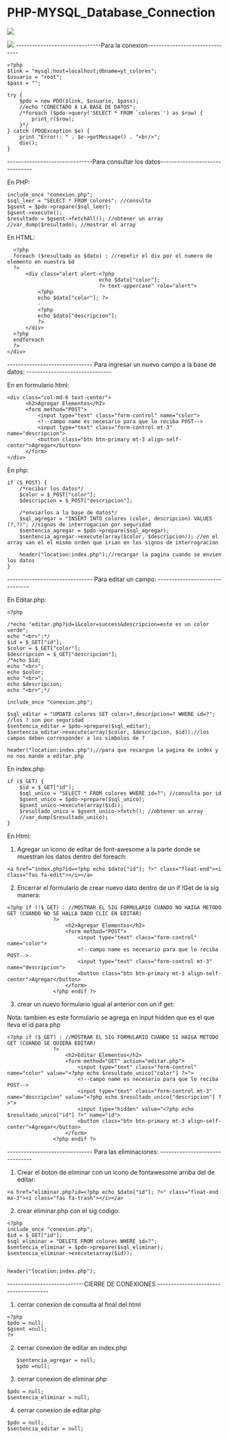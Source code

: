 # PHP-MYSQL_Database_Connection
![](img/demo.png)

![](img/demo2.png)
-------------------------------Para la conexion-------------------------------
```
<?php
$link = "mysql:host=localhost;dbname=yt_colores";
$usuario = "root";
$pass = "";

try {
    $pdo = new PDO($link, $usuario, $pass);
    //echo "CONECTADO A LA BASE DE DATOS";
    /*foreach ($pdo->query('SELECT * FROM `colores`') as $row) {
        print_r($row);
    }*/
} catch (PDOException $e) {
    print "Error!: " . $e->getMessage() . "<br/>";
    die();
}
```

-------------------------------Para consultar los datos-------------------------------

En PHP: 
```
include_once "conexion.php";
$sql_leer = "SELECT * FROM colores"; //consulta
$gsent = $pdo->prepare($sql_leer);
$gsent->execute();
$resultado = $gsent->fetchAll(); //obtener un array 
//var_dump($resultado); //mostrar el array

```

En HTML: 
```
  <?php
  foreach ($resultado as $dato) : //repetir el div por el numero de elemento en nuestra bd
  ?>
      <div class="alert alert-<?php
                              echo $dato["color"];
                              ?> text-uppercase" role="alert">
          <?php
          echo $dato["color"]; ?>
          -
          <?php
          echo $dato["descripcion"];
          ?>
      </div>
  <?php
  endforeach
  ?>
</div>
```
------------------------------- Para ingresar un nuevo campo a la base de datos: -------------------------------

En en formulario html:

```
<div class="col-md-6 text-center">
      <h2>Agregar Elementos</h2>
      <form method="POST">
          <input type="text" class="form-control" name="color">
          <!--campo name es necesario para que lo reciba POST-->
          <input type="text" class="form-control mt-3" name="descripcion">
          <button class="btn btn-primary mt-3 align-self-center">Agregar</button>
      </form>
</div>
```

En php: 

```
if ($_POST) {
    /*recibir los datos*/
    $color = $_POST["color"];
    $descripcion = $_POST["descripcion"];

    /*enviarlos a la base de datos*/
    $sql_agregar = "INSERT INTO colores (color, descripcion) VALUES (?,?)"; //signos de interrogacion por seguridad
    $sentencia_agregar = $pdo->prepare($sql_agregar);
    $sentencia_agregar->execute(array($color, $descripcion)); //en el array van el el mismo orden que irian en los signos de interrogracion 

    header("location:index.php");//recargar la pagina cuando se envien los datos 
}
```


------------------------------- Para editar un campo: -------------------------------

En Editar.php: 
```
<?php

/*echo "editar.php?id=1&color=success&descripcion=este es un color verde";
echo "<br>";*/
$id = $_GET["id"];
$color = $_GET["color"];
$descripcion = $_GET["descripcion"];
/*echo $id;
echo "<br>";
echo $color;
echo "<br>";
echo $descripcion;
echo "<br>";*/

include_once "conexion.php";

$sql_editar = "UPDATE colores SET color=?,descripcion=? WHERE id=?"; //los ? son por seguridad
$sentencia_editar = $pdo->prepare($sql_editar);
$sentencia_editar->execute(array($color, $descripcion, $id));//los campos deben corresponder a los simbolos de ?

header("location:index.php");//para que recargue la pagina de index y no nos mande a editar.php

```

En index.php:

```
if ($_GET) {
    $id = $_GET["id"];
    $sql_unico = "SELECT * FROM colores WHERE id=?"; //consulta por id
    $gsent_unico = $pdo->prepare($sql_unico);
    $gsent_unico->execute(array($id));
    $resultado_unico = $gsent_unico->fetch(); //obtener un array 
    //var_dump($resultado_unico);
}
```

En Html:

1. Agregar un icono de editar de font-awesome a la parte donde se muestran los datos dentro del foreach: 

 ```
<a href="index.php?id=<?php echo $dato["id"]; ?>" class="float-end"><i class="fas fa-edit"></i></a>
```

2. Encerrar el formulario de crear nuevo dato dentro de un if !Get de la sig manera:

 ```
<?php if (!$_GET) : //MOSTRAR EL SIG FORMULARIO CUANDO NO HAIGA METODO GET (CUANDO NO SE HALLA DADO CLIC EN EDITAR) 
                ?>
                    <h2>Agregar Elementos</h2>
                    <form method="POST">
                        <input type="text" class="form-control" name="color">
                        <!--campo name es necesario para que lo reciba POST-->
                        <input type="text" class="form-control mt-3" name="descripcion">
                        <button class="btn btn-primary mt-3 align-self-center">Agregar</button>
                    </form>
                <?php endif ?>
```
3. crear un nuevo formulario igual al anterior con un if get: 

Nota: tambien es este formulario se agrega en input hidden que es el que lleva el id para php
 ```
<?php if ($_GET) : //MOSTRAR EL SIG FORMULARIO CUANDO SI HAIGA METODO GET (CUANDO SE QUIERA EDITAR) 
                ?>
                    <h2>Editar Elementos</h2>
                    <form method="GET" action="editar.php">
                        <input type="text" class="form-control" name="color" value="<?php echo $resultado_unico["color"] ?>">
                        <!--campo name es necesario para que lo reciba POST-->
                        <input type="text" class="form-control mt-3" name="descripcion" value="<?php echo $resultado_unico["descripcion"] ?>">
                        <input type="hidden" value="<?php echo $resultado_unico["id"] ?>" name="id">
                        <button class="btn btn-primary mt-3 align-self-center">Agregar</button>
                    </form>
                <?php endif ?>
```

------------------------------- Para las eliminaciones: -------------------------------
1. Crear el boton de eliminar con un icono de fontawesome arriba del de editar:
```
<a href="eliminar.php?id=<?php echo $dato["id"]; ?>" class="float-end mx-3"><i class="fas fa-trash"></i></a>
```
2. crear eliminar.php con el sig codigo: 
```
<?php
include_once "conexion.php";
$id = $_GET["id"];
$sql_eliminar = "DELETE FROM colores WHERE id=?";
$sentencia_eliminar = $pdo->prepare($sql_eliminar);
$sentencia_eliminar->execute(array($id));


header("location:index.php");
```
----------------------------CIERRE DE CONEXIONES --------------------------------------
1. cerrar conexion de consulta al final del html 
```
<?php
$pdo = null;
$gsent =null;
?>
```
2. cerrar conexion de editar en index.php 
 ```
    $sentencia_agregar = null;
    $pdo =null;
 ```

3. cerrar conexion de eliminar.php
 ```
$pdo = null;
$sentencia_eliminar = null;
 ```
4. cerrar conexion de editar.php
```
$pdo = null; 
$sentencia_editar = null;

 ```
